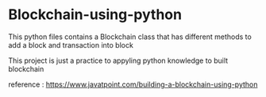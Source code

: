 # Blockchain-using-python

<p>This python files contains a Blockchain class that has different methods to add a block and transaction into block </p>
<p> This project is just a practice to appyling python knowledge to built blockchain </p>
<p> reference : <a href = "https://www.javatpoint.com/building-a-blockchain-using-python">https://www.javatpoint.com/building-a-blockchain-using-python</a> </p>